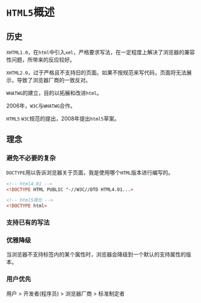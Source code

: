 # `HTML5`概述

## 历史

`XHTML1.0`，在`html`中引入`xml`，严格要求写法，在一定程度上解决了浏览器的兼容性问题，所带来的反应较好。

`XHTML2.0`，过于严格且不支持旧的页面。如果不按规范来写代码，页面将无法展示，导致了浏览器厂商的一致反对。

`WHATWG`的建立，目的以拓展和改进`html`。

2006年，`W3C`与`WHATWG`合作。

`HTML5` `W3C`规范的提出，2008年提出`html5`草案。

## 理念

### 避免不必要的复杂

`DOCTYPE`用以告诉浏览器关于页面，我是使用哪个`HTML`版本进行编写的。

```html
<!-- html4.01 -->
<!DOCTYPE HTML PUBLIC "-//W3C//DTD HTML4.01...>
```

```html
<!-- html5简化 -->
<!DOCTYPE html>
```

### 支持已有的写法

### 优雅降级

当浏览器不支持标签内的某个属性时，浏览器会降级到一个默认的支持属性的版本。

### 用户优先

用户 > 开发者(程序员) > 浏览器厂商 > 标准制定者

